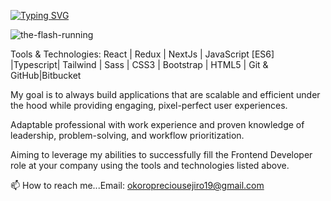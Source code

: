 [![Typing SVG](https://readme-typing-svg.demolab.com?font=Poppins&duration=8000&pause=2000&color=FFD700&center=true&vCenter=true&width=435&lines=Hi,+I+Am+Okoro_Precious+Nice+To+Meet+You;Welcome+to+My+Speed+Force,+Cheers)](https://git.io/typing-svg)

 ![the-flash-running](https://pixabay.com/gifs/angry-lol-cute-working-coffee-2498/)
 
 
Tools & Technologies:
React | Redux | NextJs | JavaScript [ES6] |Typescript|  Tailwind | Sass | CSS3 | Bootstrap | HTML5 | Git & GitHub|Bitbucket

My goal is to always build applications that are scalable and efficient under the hood while providing engaging, pixel-perfect user experiences.

Adaptable professional with work experience and proven knowledge of leadership, problem-solving, and workflow prioritization.

Aiming to leverage my abilities to successfully fill the Frontend Developer role at your company using the tools and technologies listed above.

📫 How to reach me...Email: okoropreciousejiro19@gmail.com
